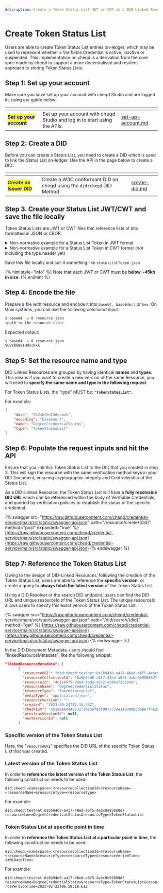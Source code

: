 ```yaml
---
description: Create a Token Status List JWT or CWT as a DID-Linked Resource
---
```


# Create Token Status List

Users are able to create Token Status List entries on-ledger, which may be used to represent whether a Verifiable Credential is active, inactive or suspended. This implementation on cheqd is a derivation from the core spec made by cheqd to support a more decentralised and resilient approach to storing Token Status Lists.

## Step 1: Set up your account

Make sure you have set up your account with cheqd Studio and are logged in, using our guide below:

<table data-card-size="large" data-view="cards"><thead><tr><th></th><th></th><th data-hidden data-card-target data-type="content-ref"></th></tr></thead><tbody><tr><td><mark style="color:blue;"><strong>Set up your account</strong></mark></td><td>Set up your account with cheqd Studio and log in to start using the APIs.</td><td><a href="../../../getting-started/get-started/set-up-account.md">set-up-account.md</a></td></tr></tbody></table>

## Step 2: Create a DID

Before you can create a Status List, you need to create a DID which is used to link the Status List on-ledger. Use the API in the page below to create a DID:

<table data-card-size="large" data-view="cards"><thead><tr><th></th><th></th><th data-hidden data-card-target data-type="content-ref"></th></tr></thead><tbody><tr><td><mark style="color:blue;"><strong>Create an Issuer DID</strong></mark></td><td>Create a W3C conformant DID on cheqd using the <code>did:cheqd</code> DID Method.</td><td><a href="../../dids/create-did.md">create-did.md</a></td></tr></tbody></table>

## Step 3. Create your Status List JWT/CWT and save the file locally

Token Status Lists are JWT or CWT files that reference lists of bits formatted in JSON or CBOR.

<details>

<summary>Non-normative example for a Status List Token in JWT format</summary>

```json
{
  "alg": "ES256",
  "kid": "12",
  "typ": "statuslist+jwt"
}
.
{
  "exp": 2291720170,
  "iat": 1686920170,
  "iss": "https://example.com",
  "status_list": {
    "bits": 1,
    "lst": "eNrbuRgAAhcBXQ"
  },
  "sub": "https://example.com/statuslists/1"
}
```

</details>

<details>

<summary>Non-normative example for a Status List Token in CWT format (not including the type header yet)</summary>

```json
d28453a20126106e7374617475736c6973742b637774a1044231325860a502782168
747470733a2f2f6578616d706c652e636f6d2f7374617475736c697374732f310173
68747470733a2f2f6578616d706c652e636f6d061a648c5bea041a8898dfea19fffe
56a2646269747301636c73744a78dadbb918000217015d58400f2ca3772e10b09d5d
6ed56461f7cba1a816c6234072d1bb693db277048e5db5a4e64444492a9b781d6c7a
c9714db99cc7aadb3812ec90cab7794170bab5b473
```

</details>

Save this file locally and call it something like `statusListToken.json`

{% hint style="info" %}
Note that each JWT or CWT must be **below \~45kb in size**.
{% endhint %}

## Step 4: Encode the file

Prepare a file with resource and encode it into `base64, base64url` or `hex`. On Unix systems, you can use the following command input:

```bash
$ base64 -w 0 resource.json
<path-to-the-resource-file>
```

Expected output:

```bash
$ base64 -w 0 resource.json
SGVsbG8sIHdvcmxk
```

## Step 5: Set the resource name and type

DID-Linked Resources are grouped by having identical **names** and **types**. This means if you want to create a new version of the same Resource, you will need to **specify the same name and type in the following request**.&#x20;

For Token Status Lists, the "type" MUST be:  **`"TokenStatusList"`.**

For example:

```json
{
    "data": "SGVsbG8sIHdvcmxk",
    "encoding": "base64url",
    "name": "DegreeCredentialStatus",
    "type": "TokenStatusList"
}
```

## Step 6: Populate the request inputs and hit the API

Ensure that you link this Token Status List to the DID that you created in step 3. This will sign the resource with the same verification method keys in your DID Document, ensuring cryptographic integrity and Controllership of the Status List.

As a DID-Linked Resource, the Token Status List will have a **fully resolvable DID URL** which can be referenced within the body of Verifiable Credentials, and queried by verification policies to establish the status of the specific credential.&#x20;

{% swagger src="https://raw.githubusercontent.com/cheqd/credential-service/main/src/static/swagger-api.json" path="/resource/create/{did}" method="post" expanded="true" %}
[https://raw.githubusercontent.com/cheqd/credential-service/main/src/static/swagger-api.json](https://raw.githubusercontent.com/cheqd/credential-service/main/src/static/swagger-api.json)
{% endswagger %}

## Step 7: Reference the Token Status List

Owing to the design of DID-Linked Resources, following the creation of the Token Status List, users are able to reference the **specific version**, or create a query to **always fetch the latest version** of the Token Status List.&#x20;

Using a DID Resolver or the search DID endpoint, users can find the DID URL and unique resourceId of the Token Status List. The unique resourceId allows users to specify this exact version of the Token Status List.

{% swagger src="https://raw.githubusercontent.com/cheqd/credential-service/main/src/static/swagger-api.json" path="/did/search/{did}" method="get" %}
[https://raw.githubusercontent.com/cheqd/credential-service/main/src/static/swagger-api.json](https://raw.githubusercontent.com/cheqd/credential-service/main/src/static/swagger-api.json)
{% endswagger %}

In the DID Document Metadata, users should find "linkedResourceMetadata", like the following snippet:

```json
"linkedResourceMetadata": [
      {
        "resourceURI": "did:cheqd:testnet:0a5b94d0-a417-48ed-a6f5-4abc9e95888d/resources/4e1104f9-2ee9-4bde-adc2-ab8ba72b124a",
        "resourceCollectionId": "0a5b94d0-a417-48ed-a6f5-4abc9e95888d",
        "resourceId": "4e1104f9-2ee9-4bde-adc2-ab8ba72b124a",
        "resourceName": "DegreeCredentialStatus",
        "resourceType": "TokenStatusList",
        "mediaType": "application/json",
        "resourceVersion": "",
        "created": "2023-03-24T12:13:45Z",
        "checksum": "6819aaecd4073173b159fedf8077c38e14939d03d58e7f4e2a0ddfe034eb2ed4",
        "previousVersionId": null,
        "nextVersionId": null
      } 
```

### Specific version of the Token Status List

Here, the "`resourceURI`" specifies the DID URL of the specific Token Status List that was created.

### Latest version of the Token Status List

In order to **reference the latest version of the Token Status List**, the following construction needs to be used:

`did:cheqd:<namespace>:<resourceCollectionId>?resourceName=<resourceName>&resourceType=<resourceType>`

For example:

`did:cheqd:testnet:0a5b94d0-a417-48ed-a6f5-4abc9e95888d?resourceName=DegreeCredentialStatus&resourceType=TokenStatusList`

### Token Status List at specific point in time

In order to **reference the Token Status List at a particular point in time**, the following construction needs to be used:

`did:cheqd:<namespace>:<resourceCollectionId>?resourceName=<resourceName>&resourceType=<resourceType>&resourceVerionTime=<XMLDateTime>`

For example:

`did:cheqd:testnet:0a5b94d0-a417-48ed-a6f5-4abc9e95888d?resourceName=DegreeCredentialStatus&resourceType=TokenStatusList&resourceVersionTime=2023-02-22T06:58:18.61Z`
